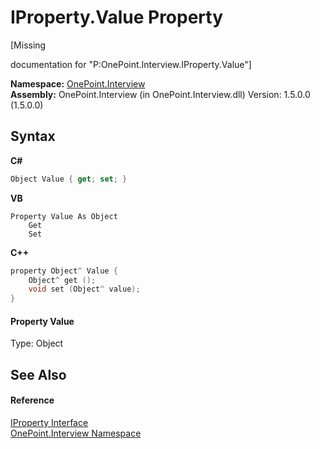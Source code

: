 # IProperty.Value Property 
 

\[Missing <summary> documentation for "P:OnePoint.Interview.IProperty.Value"\]

**Namespace:**&nbsp;<a href="N_OnePoint_Interview">OnePoint.Interview</a><br />**Assembly:**&nbsp;OnePoint.Interview (in OnePoint.Interview.dll) Version: 1.5.0.0 (1.5.0.0)

## Syntax

**C#**<br />
``` C#
Object Value { get; set; }
```

**VB**<br />
``` VB
Property Value As Object
	Get
	Set
```

**C++**<br />
``` C++
property Object^ Value {
	Object^ get ();
	void set (Object^ value);
}
```


#### Property Value
Type: Object

## See Also


#### Reference
<a href="T_OnePoint_Interview_IProperty">IProperty Interface</a><br /><a href="N_OnePoint_Interview">OnePoint.Interview Namespace</a><br />